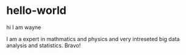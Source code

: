 # hello-world

hi I am wayne

I am a expert in mathmatics and physics and very intreseted big data analysis and statistics. Bravo!

